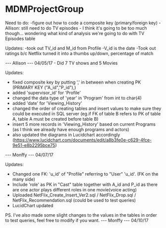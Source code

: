 # MDMProjectGroup

Need to do: 
-figure out how to code a composite key (primary/foreign key)
-Allison: still need to do TV episodes - I think it's going to be too much though... wondering what kind of analysis we're going to do with TV Episodes table

Updates:
-took out TV_id and M_id from Profile
-V_id is the date
-Took out ratings b/c Netflix turned it into a thumbs up/down, percentage of match


--- Allison ---
04/05/17 - Did 7 TV shows and 5 Movies
 
Updates:
- fixed composite key by putting ',' in between when creating PK
(PRIMARY KEY ("A_id","P_id"),)
- added 'supervisor_id' for 'Profile'
- changed the data type of 'year' in 'Program' from int to char(4)
- added 'date' for 'Viewing_History'
- changed the order of creating tables and insert values to make sure they could be executed in SQL server
(eg.if FK of table B refers to PK of table A, table A must be created before table B)
- insert 5 more records in 'Viewing_History' based on current Programs (as I think we already have enough programs and actors)
- also updated the diagrams in Lucidchart accordingly (https://www.lucidchart.com/documents/edit/a8b3fe0e-c629-4fce-9e51-e8b2295bce75)

--- Monffy ---
04/07/17

Updates:
- Changed one FK: 'u_id' of "Profile" referring to "User" 'u_id'. (FK on the many side)
- Include 'role' as PK in "Cast" table together with A_id and P_id as there are one actor plays different roles in one movie(voice acting)
- Uploaded NetFlix_Create_Insert_Ver2.sql / NetFlix_Drop.sql / NetFlix_Recommendation.sql (could be used to test queries)
- LucidChart updated

PS. I've also made some slight changes to the values in the tables in order to test queries, feel free to modify if you want.
--- Monffy ---
04/10/17
